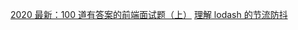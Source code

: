 [2020 最新：100 道有答案的前端面试题（上）](https://juejin.cn/post/6847902225423925255)
[理解 lodash 的节流防抖](https://segmentfault.com/a/1190000017227559)
